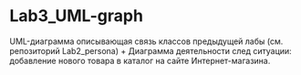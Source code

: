 # Lab3_UML-graph
UML-диаграмма описывающая связь классов предыдущей лабы (см. репозиторий Lab2_persona) + Диаграмма деятельности след ситуации: добавление нового товара в каталог на сайте Интернет-магазина.
